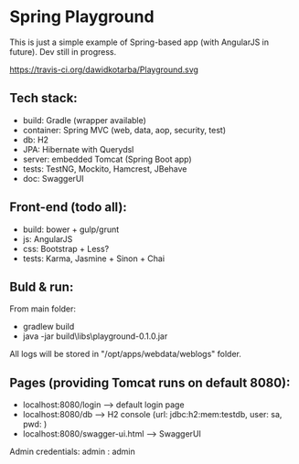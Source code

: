 # Spring Playground
This is just a simple example of Spring-based app (with AngularJS in future). Dev still in progress.

https://travis-ci.org/dawidkotarba/Playground.svg



## Tech stack:
- build: Gradle (wrapper available)
- container: Spring MVC (web, data, aop, security, test)
- db: H2
- JPA: Hibernate with Querydsl
- server: embedded Tomcat (Spring Boot app)
- tests: TestNG, Mockito, Hamcrest, JBehave
- doc: SwaggerUI

## Front-end (todo all):
- build: bower + gulp/grunt
- js: AngularJS
- css: Bootstrap + Less?
- tests: Karma, Jasmine + Sinon + Chai

## Buld & run:
From main folder:
- gradlew build
- java -jar build\libs\playground-0.1.0.jar

All logs will be stored in "/opt/apps/webdata/weblogs" folder.

## Pages (providing Tomcat runs on default 8080):
- localhost:8080/login --> default login page
- localhost:8080/db --> H2 console (url: jdbc:h2:mem:testdb, user: sa, pwd: <blank>)
- localhost:8080/swagger-ui.html --> SwaggerUI

Admin credentials: admin : admin
